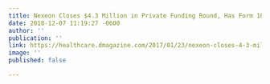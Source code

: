 ```yaml
---
title: Nexeon Closes $4.3 Million in Private Funding Round, Has Form 10 Deemed Effective
date: 2018-12-07 11:19:27 -0600
author: ''
publication: ''
link: https://healthcare.dmagazine.com/2017/01/23/nexeon-closes-4-3-million-in-private-funding-round-has-form-10-deemed-effective/
image: ''
published: false

---
```

